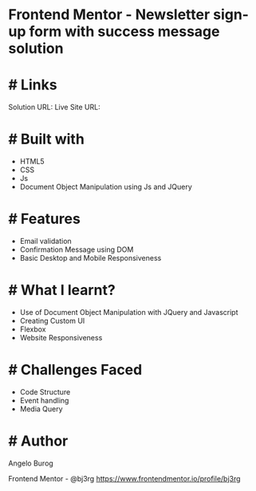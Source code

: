 # Frontend Mentor - Newsletter sign-up form with success message solution

# # Links

Solution URL: 
Live Site URL: 

# # Built with
- HTML5
- CSS
- Js
- Document Object Manipulation using Js and JQuery

# # Features
- Email validation
- Confirmation Message using DOM
- Basic Desktop and Mobile Responsiveness


# # What I learnt?
- Use of Document Object Manipulation with JQuery and Javascript
- Creating Custom UI
- Flexbox
- Website Responsiveness


# # Challenges Faced
- Code Structure
- Event handling
- Media Query

# # Author
Angelo Burog

Frontend Mentor - @bj3rg
https://www.frontendmentor.io/profile/bj3rg